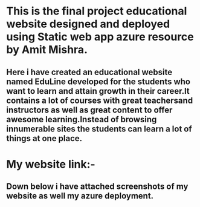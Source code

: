 # This is the final project educational website designed and deployed using Static web app azure resource by Amit Mishra.
## Here i have created an educational website named EduLine developed for the students who want to learn and attain growth in their career.It contains a lot of courses with great teachersand instructors as well as great content to offer awesome learning.Instead of browsing innumerable sites the students can learn a lot of things at one place.
# My website link:- 
## Down below i have attached screenshots of my website as well my azure deployment.
